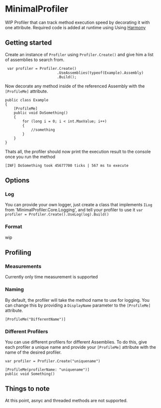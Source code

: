 # MinimalProfiler

WIP Profiler that can track method execution speed by decorating it with one attribute. Required code is added at runtime using 
Using [Harmony](https://github.com/pardeike/Harmony)

## Getting started

Create an instance of `Profiler` using ``Profiler.Create()`` and give him a list of assemblies to search from.
```
 var profiler = Profiler.Create()
                        .UseAssemblies(typeof(Example).Assembly)
                        .Build();
```

Now decorate any method inside of the referenced Assembly with the ``[ProfileMe]`` attribute.
```
public class Example
{
    [ProfileMe]
    public void DoSomething()
    {
        for (long i = 0; i < int.MaxValue; i++)
        {
            //something
        }
    }
}
```

Thats all, the profiler should now print the execution result to the console once you run the method

` [INF] DoSomething took 45677700 ticks | 567 ms to execute `

## Options
### Log
You can provide your own logger, just create a class that implements `ILog` from 'MinimalProfiler.Core.Logging', and tell your profiler to use it
``
var profiler = Profiler.Create().UseLog(log).Build()
``
### Format
wip

## Profiling
### Measurements
Currently only time measurement is supported
### Naming
By default, the profiler will take the method name to use for logging.
You can change this by providing a ``DisplayName`` parameter to the `[ProfileMe]` attribute.
```
[ProfileMe("DifferentName")]
```
### Different Profilers
You can use different profilers for different Assemblies. 
To do this, give each profiler a unique name and provide your `[ProfileMe]` attribute with the name of the desired profiler.

```
var profiler = Profiler.Create("uniquename")
  
[ProfileMe(profilerName: "uniquename")]
public void Something()
```

## Things to note
At this point, asnyc and threaded methods are not supported.
